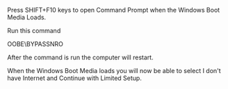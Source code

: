 Press SHIFT+F10 keys to open Command Prompt when the Windows Boot Media Loads. 

Run this command 

OOBE\BYPASSNRO

After the command is run the computer will restart. 

When the Windows Boot Media loads you will now be able to select I don't have Internet and Continue with Limited Setup. 
